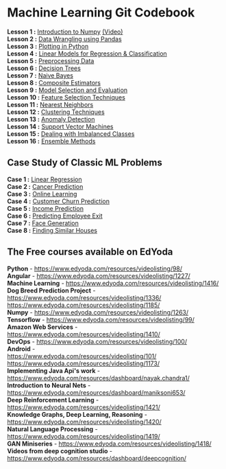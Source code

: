 

# Machine Learning Git Codebook

**Lesson 1 :** [Introduction to Numpy](https://github.com/akjadon/HH/blob/master/Python/DS_tutorials_all/1.%20NumPy.ipynb) [(Video)](https://www.edyoda.com/resources/videolisting/1263/)  
**Lesson 2 :** [Data Wrangling using Pandas](https://github.com/akjadon/HH/blob/master/Python/DS_tutorials_all/2.%20Pandas%20for%20Machine%20Learning.ipynb)  
**Lesson 3 :** [Plotting in Python](https://github.com/akjadon/HH/blob/master/Python/DS_tutorials_all/3.%20Plotting.ipynb)  
**Lesson 4 :** [Linear Models for Regression & Classification](https://github.com/akjadon/HH/blob/master/Python/DS_tutorials_all/4.%20Linear%20Models%20for%20Classification%20%26%20Regression.ipynb)  
**Lesson 5 :** [Preprocessing Data](https://github.com/akjadon/HH/blob/master/Python/DS_tutorials_all/5.%20PreProcessing.ipynb)  
**Lesson 6 :** [Decision Trees](https://github.com/akjadon/HH/blob/master/Python/DS_tutorials_all/6.%20Decision%20Tree.ipynb)  
**Lesson 7 :** [Naive Bayes](https://github.com/akjadon/HH/blob/master/Python/DS_tutorials_all/7.%20Naive%20Bayes.ipynb)  
**Lesson 8 :** [Composite Estimators](https://github.com/akjadon/HH/blob/master/Python/DS_tutorials_all/8.%20Composite%20Estimators%20using%20Pipelines%20%26%20FeatureUnions.ipynb)  
**Lesson 9 :** [Model Selection and Evaluation](https://github.com/akjadon/HH/blob/master/Python/DS_tutorials_all/9.%20Model%20Selection%20%26%20Evaluation.ipynb)  
**Lesson 10 :** [Feature Selection Techniques](https://github.com/akjadon/HH/blob/master/Python/DS_tutorials_all/10.%20Feature%20Selection%20Techniques.ipynb)  
**Lesson 11 :** [Nearest Neighbors](https://github.com/akjadon/HH/blob/master/Python/DS_tutorials_all/11.%20Nearest%20Neighbors.ipynb)  
**Lesson 12 :** [Clustering Techniques](https://github.com/akjadon/HH/blob/master/Python/DS_tutorials_all/12.%20Clustering%20Techniques.ipynb)  
**Lesson 13 :** [Anomaly Detection](https://github.com/akjadon/HH/blob/master/Python/DS_tutorials_all/13.%20Anomaly%20Detection.ipynb)  
**Lesson 14 :** [Support Vector Machines](https://github.com/akjadon/HH/blob/master/Python/DS_tutorials_all/14.%20Support%20Vector%20Machines.ipynb)  
**Lesson 15 :** [Dealing with Imbalanced Classes](https://github.com/akjadon/HH/blob/master/Python/DS_tutorials_all/15.%20Dealing%20with%20Imbalanced%20Classes.ipynb)  
**Lesson 16 :** [Ensemble Methods](https://github.com/akjadon/HH/blob/master/Python/DS_tutorials_all/16.%20Ensemble%20Methods.ipynb)  


## Case Study of Classic ML Problems
**Case 1 :** [Linear Regression](https://github.com/akjadon/HH/blob/master/Python/DS_tutorials_all/LR%20Example.ipynb)  
**Case 2 :** [Cancer Prediction](https://github.com/akjadon/HH/blob/master/Python/DS_tutorials_all/Cancer%20Prediction.ipynb)  
**Case 3 :** [Online Learning](https://github.com/akjadon/HH/blob/master/Python/DS_tutorials_all/Online%20Learning.ipynb)  
**Case 4 :** [Customer Churn Prediction](https://github.com/akjadon/HH/blob/master/Python/DS_tutorials_all/Project%20-%20Customer%20Churn%20Prediction.ipynb)  
**Case 5 :** [Income Prediction](https://github.com/akjadon/HH/blob/master/Python/DS_tutorials_all/Project%20-%20Income%20Prediction.ipynb)  
**Case 6 :** [Predicting Employee Exit](https://github.com/akjadon/HH/blob/master/Python/DS_tutorials_all/Project%20-%20Predicting%20Employee%20Exit.ipynb)  
**Case 7 :** [Face Generation](https://github.com/akjadon/HH/blob/master/Python/DS_tutorials_all/Project%20-%20Face%20Generation.ipynb)  
**Case 8 :** [Finding Similar Houses](https://github.com/akjadon/HH/blob/master/Python/DS_tutorials_all/Project%20-%20Finding%20Similar%20Houses.ipynb)  

## The Free courses available on EdYoda

**Python** - https://www.edyoda.com/resources/videolisting/98/  
**Angular** - https://www.edyoda.com/resources/videolisting/1227/  
**Machine Learning** - https://www.edyoda.com/resources/videolisting/1416/  
**Dog Breed Prediction Project** - 
https://www.edyoda.com/resources/videolisting/1336/  
https://www.edyoda.com/resources/videolisting/1185/  
**Numpy** - https://www.edyoda.com/resources/videolisting/1263/  
**Tensorflow** - https://www.edyoda.com/resources/videolisting/99/  
**Amazon Web Services** - https://www.edyoda.com/resources/videolisting/1410/  
**DevOps** - https://www.edyoda.com/resources/videolisting/100/  
**Android** -   
https://www.edyoda.com/resources/videolisting/101/  
https://www.edyoda.com/resources/videolisting/1173/  
**Implementing Java Api's work** - https://www.edyoda.com/resources/dashboard/nayak.chandra1/  
**Introduction to Neural Nets** - https://www.edyoda.com/resources/dashboard/maniksoni653/  
**Deep Reinforcement Learning** - https://www.edyoda.com/resources/videolisting/1421/  
**Knowledge Graphs, Deep Learning, Reasoning** - https://www.edyoda.com/resources/videolisting/1420/  
**Natural Language Processing** - https://www.edyoda.com/resources/videolisting/1419/  
**GAN Miniseries** - https://www.edyoda.com/resources/videolisting/1418/  
**Videos from deep cognition studio** - https://www.edyoda.com/resources/dashboard/deepcognition/  


	
